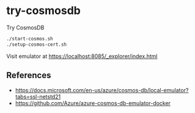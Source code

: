 # try-cosmosdb

Try CosmosDB

```sh
./start-cosmos.sh
./setup-cosmos-cert.sh
```

Visit emulator at <https://localhost:8085/_explorer/index.html> 

## References

- <https://docs.microsoft.com/en-us/azure/cosmos-db/local-emulator?tabs=ssl-netstd21>
- <https://github.com/Azure/azure-cosmos-db-emulator-docker>
